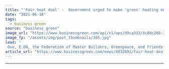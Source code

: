 ```yaml
---
title: "'Fair heat deal' -  Government urged to make 'green' heating more affordable for low-income households"
date: "2021-06-16"
tags: 
  - business green
source: "business green"
image_url: "https://www.businessgreen.com/api/v1/wps/d9ca333/4c88c260-36fc-4593-9ed8-8159935637c2/5/iStock-1280171145-185x114.jpg"
image_fp: "/assets/img/post_thumbnails/165.jpg"
lead: "
 Ovo, E.ON, the Federation of Master Builders, Greenpeace, and Friends of the Earth among the organisations calling on government to make electric heat pumps for more affordable ..."
article_url: "https://www.businessgreen.com/news/4032892/fair-heat-deal-government-urged-green-heating-affordable-low-income-households"
---
```


---
